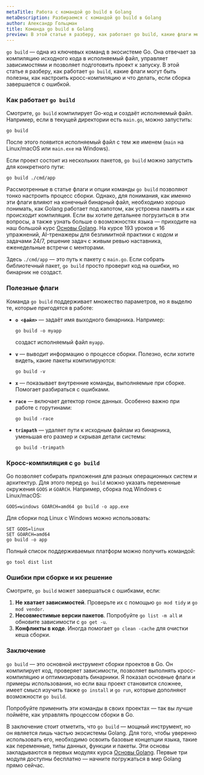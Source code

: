 ```yaml
---
metaTitle: Работа с командой go build в Golang
metaDescription: Разбираемся c командой go build в Golang
author: Александр Гольцман
title: Команда go build в Golang
preview: В этой статье я разберу, как работает go build, какие флаги могут быть полезны, как настроить кросс-компиляцию и что делать, если сборка завершается с ошибкой.
---
```


`go build` — одна из ключевых команд в экосистеме Go. Она отвечает за компиляцию исходного кода в исполняемый файл, управляет зависимостями и позволяет подготовить проект к запуску. В этой статье я разберу, как работает `go build`, какие флаги могут быть полезны, как настроить кросс-компиляцию и что делать, если сборка завершается с ошибкой.

### Как работает `go build`

Смотрите, `go build` компилирует Go-код и создаёт исполняемый файл. Например, если в текущей директории есть `main.go`, можно запустить:

```
go build
```

После этого появится исполняемый файл с тем же именем (`main` на Linux/macOS или `main.exe` на Windows).

Если проект состоит из нескольких пакетов, `go build` можно запустить для конкретного пути:

```
go build ./cmd/app
```

Рассмотренные в статье флаги и опции команды `go build` позволяют тонко настроить процесс сборки. Однако, для понимания, как именно эти флаги влияют на конечный бинарный файл, необходимо хорошо понимать, как Golang работает под капотом, как устроена память и как происходит компиляция. Если вы хотите детальнее погрузиться в эти вопросы, а также узнать больше о возможностях языка — приходите на наш большой курс [Основы Golang](https://purpleschool.ru/course/go-basics?utm_source=knowledgebase&utm_medium=text&utm_campaign=komanda_go_build_v_golang). На курсе 193 уроков и 16 упражнений, AI-тренажеры для безлимитной практики с кодом и задачами 24/7, решение задач с живым ревью наставника, еженедельные встречи с менторами.

Здесь `./cmd/app` — это путь к пакету с `main.go`. Если собрать библиотечный пакет, `go build` просто проверит код на ошибки, но бинарник не создаст.

### Полезные флаги

Команда `go build` поддерживает множество параметров, но я выделю те, которые пригодятся в работе:

- **`o <файл>`** — задаёт имя выходного бинарника. Например:
    
    ```
    go build -o myapp
    ```
    
    создаст исполняемый файл `myapp`.
    
- **`v`** — выводит информацию о процессе сборки. Полезно, если хотите видеть, какие пакеты компилируются:
    
    ```
    go build -v
    ```
    
- **`x`** — показывает внутренние команды, выполняемые при сборке. Помогает разбираться с ошибками.
- **`race`** — включает детектор гонок данных. Особенно важно при работе с горутинами:
    
    ```
    go build -race
    ```
    
- **`trimpath`** — удаляет пути к исходным файлам из бинарника, уменьшая его размер и скрывая детали системы:
    
    ```
    go build -trimpath
    ```
    

### Кросс-компиляция с `go build`

Go позволяет собирать приложения для разных операционных систем и архитектур. Для этого перед `go build` можно указать переменные окружения `GOOS` и `GOARCH`. Например, сборка под Windows с Linux/macOS:

```
GOOS=windows GOARCH=amd64 go build -o app.exe
```

Для сборки под Linux с Windows можно использовать:

```
SET GOOS=linux
SET GOARCH=amd64
go build -o app
```

Полный список поддерживаемых платформ можно получить командой:

```
go tool dist list
```

### Ошибки при сборке и их решение

Смотрите, `go build` может завершаться с ошибками, если:

1. **Не хватает зависимостей**. Проверьте их с помощью `go mod tidy` и `go mod vendor`.
2. **Несовместимые версии пакетов**. Попробуйте `go list -m all` и обновите зависимости с `go get -u`.
3. **Конфликты в коде**. Иногда помогает `go clean -cache` для очистки кеша сборки.

### Заключение

`go build` — это основной инструмент сборки проектов в Go. Он компилирует код, проверяет зависимости, позволяет выполнять кросс-компиляцию и оптимизировать бинарники. Я показал основные флаги и примеры использования, но если ваш проект становится сложнее, имеет смысл изучить также `go install` и `go run`, которые дополняют возможности `go build`.

Попробуйте применить эти команды в своих проектах — так вы лучше поймёте, как управлять процессом сборки в Go.

В заключение стоит отметить, что `go build` — мощный инструмент, но он является лишь частью экосистемы Golang. Для того, чтобы уверенно использовать его, необходимо освоить базовые концепции языка, такие как переменные, типы данных, функции и пакеты. Эти основы закладываются в первых модулях курса [Основы Golang](https://purpleschool.ru/course/go-basics?utm_source=knowledgebase&utm_medium=text&utm_campaign=komanda_go_build_v_golang). Первые три модуля доступны бесплатно — начните погружаться в мир Golang прямо сейчас.
